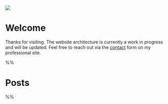 <img src="https://raw.githubusercontent.com/harttraveller/rokosphoenix/main/asset/head/home.jpg" class="header-image">

# Welcome

Thanks for visiting. The website architecture is currently a work in progress and will be updated. Feel free to reach out via the [contact](https://www.harttraveller.com) form on my professional site.

%%
# Posts

%%